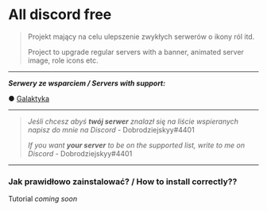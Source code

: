# **All discord free**

> Projekt mający na celu ulepszenie zwykłych serwerów o ikony ról itd.
>
> Project to upgrade regular servers with a banner, animated server image, role icons etc.

---

***Serwery ze wsparciem / Servers with support:***

● [Galaktyka](https://discord.gg/tDdgaJJ)

---

> *Jeśli chcesz abyś **twój serwer** znalazł się na liście wspieranych napisz do mnie na Discord* - Dobrodziejskyy#4401
> 
> *If you want **your server** to be on the supported list, write to me on Discord* - Dobrodziejskyy#4401

---

### Jak prawidłowo zainstalować? / How to install correctly??

Tutorial *coming soon*
